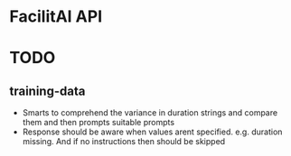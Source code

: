 

FacilitAI API
================================================================



# TODO

## training-data

* Smarts to comprehend the variance in duration strings and compare them and 
then prompts suitable prompts
* Response should be aware when values arent specified. e.g. duration missing. And if no instructions then should be skipped


